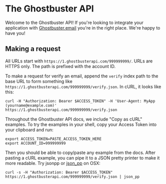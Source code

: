 # The Ghostbuster API

Welcome to the Ghostbuster API! If you're looking to integrate your application with [Ghostbuster.email](https://ghostbuster.email) you're in the right place. We're happy to have you!


## Making a request

All URLs start with `https://1.ghostbusterapi.com/999999999/`. URLs are HTTPS only. The path is prefixed with the account ID.

To make a request for verify an email, append the `verify` index path to the base URL to form something like `https://1.ghostbusterapi.com/999999999/verify.json`. In cURL, it looks like this:

    curl -H "Authorization: Bearer $ACCESS_TOKEN" -H 'User-Agent: MyApp (yourname@example.com)' https://1.ghostbusterapi.com/999999999/verify.json

Throughout the Ghostbuster API docs, we include "Copy as cURL" examples. To try the examples in your shell, copy your Access Token into your clipboard and run:

    export ACCESS_TOKEN=PASTE_ACCESS_TOKEN_HERE
    export ACCOUNT_ID=999999999

Then you should be able to copy/paste any example from the docs. After pasting a cURL example, you can pipe it to a JSON pretty printer to make it more readable. Try jsonpp or [json_pp](https://jmhodges.github.io/jsonpp/) on OSX:

    curl -s -H "Authorization: Bearer $ACCESS_TOKEN" https://1.ghostbusterapi.com/999999999/verify.json | json_pp
